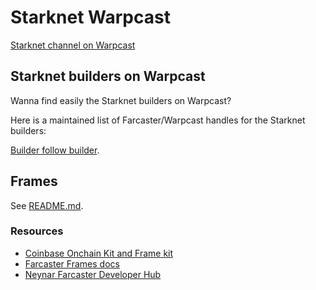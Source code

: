 # Starknet Warpcast

[Starknet channel on Warpcast](https://warpcast.com/~/channel/starknet)

## Starknet builders on Warpcast

Wanna find easily the Starknet builders on Warpcast?

Here is a maintained list of Farcaster/Warpcast handles for the Starknet builders:

[Builder follow builder](builder_follow_builder.md).

## Frames

See [README.md](frames/README.md).

### Resources

- [Coinbase Onchain Kit and Frame kit](https://github.com/coinbase/onchainkit)
- [Farcaster Frames docs](https://warpcast.notion.site/Farcaster-Frames-4bd47fe97dc74a42a48d3a234636d8c5)
- [Neynar Farcaster Developer Hub](https://docs.neynar.com/)
